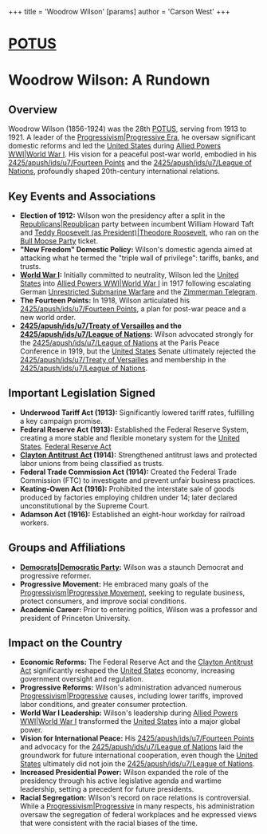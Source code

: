 +++
 title = 'Woodrow Wilson'
[params]
	author = 'Carson West'
+++
# [POTUS](./../potus/)
# Woodrow Wilson: A Rundown

## Overview
Woodrow Wilson (1856-1924) was the 28th [POTUS](./../potus/), serving from 1913 to 1921. A leader of the [Progressivism|Progressive Era](./../progressivism|progressive-era/), he oversaw significant domestic reforms and led the [United States](./../united-states/) during [Allied Powers WWI|World War I](./../allied-powers-wwi|world-war-i/). His vision for a peaceful post-war world, embodied in his [2425/apush/ids/u7/Fourteen Points](./../2425/apush/ids/u7/fourteen-points/) and the [2425/apush/ids/u7/League of Nations](./../2425/apush/ids/u7/league-of-nations/), profoundly shaped 20th-century international relations.

## Key Events and Associations

*   **Election of 1912:** Wilson won the presidency after a split in the [Republicans|Republican](./../republicans|republican/) party between incumbent William Howard Taft and [Teddy Roosevelt (as President)|Theodore Roosevelt](./../teddy-roosevelt-(as-president)|theodore-roosevelt/), who ran on the [Bull Moose Party](./../bull-moose-party/) ticket.
*   **"New Freedom" Domestic Policy:** Wilson's domestic agenda aimed at attacking what he termed the "triple wall of privilege": tariffs, banks, and trusts.
*   **[World War I](./../world-war-i/):** Initially committed to neutrality, Wilson led the [United States](./../united-states/) into [Allied Powers WWI|World War I](./../allied-powers-wwi|world-war-i/) in 1917 following escalating German [Unrestricted Submarine Warfare](./../unrestricted-submarine-warfare/) and the [Zimmerman Telegram](./../zimmerman-telegram/).
*   **The Fourteen Points:** In 1918, Wilson articulated his [2425/apush/ids/u7/Fourteen Points](./../2425/apush/ids/u7/fourteen-points/), a plan for post-war peace and a new world order.
*   **[2425/apush/ids/u7/Treaty of Versailles](./../2425/apush/ids/u7/treaty-of-versailles/) and the [2425/apush/ids/u7/League of Nations](./../2425/apush/ids/u7/league-of-nations/):** Wilson advocated strongly for the [2425/apush/ids/u7/League of Nations](./../2425/apush/ids/u7/league-of-nations/) at the Paris Peace Conference in 1919, but the [United States](./../united-states/) Senate ultimately rejected the [2425/apush/ids/u7/Treaty of Versailles](./../2425/apush/ids/u7/treaty-of-versailles/) and membership in the [2425/apush/ids/u7/League of Nations](./../2425/apush/ids/u7/league-of-nations/).

## Important Legislation Signed

*   **Underwood Tariff Act (1913):** Significantly lowered tariff rates, fulfilling a key campaign promise.
*   **Federal Reserve Act (1913):** Established the Federal Reserve System, creating a more stable and flexible monetary system for the [United States](./../united-states/). [Federal Reserve Act](./../federal-reserve-act/)
*   **[Clayton Antitrust Act](./../clayton-antitrust-act/) (1914):** Strengthened antitrust laws and protected labor unions from being classified as trusts.
*   **Federal Trade Commission Act (1914):** Created the Federal Trade Commission (FTC) to investigate and prevent unfair business practices.
*   **Keating-Owen Act (1916):** Prohibited the interstate sale of goods produced by factories employing children under 14; later declared unconstitutional by the Supreme Court.
*   **Adamson Act (1916):** Established an eight-hour workday for railroad workers.

## Groups and Affiliations

*   **[Democrats|Democratic Party](./../democrats|democratic-party/):** Wilson was a staunch Democrat and progressive reformer.
*   **Progressive Movement:** He embraced many goals of the [Progressivism|Progressive Movement](./../progressivism|progressive-movement/), seeking to regulate business, protect consumers, and improve social conditions.
*   **Academic Career:** Prior to entering politics, Wilson was a professor and president of Princeton University.

## Impact on the Country

*   **Economic Reforms:** The Federal Reserve Act and the [Clayton Antitrust Act](./../clayton-antitrust-act/) significantly reshaped the [United States](./../united-states/) economy, increasing government oversight and regulation.
*   **Progressive Reforms:** Wilson's administration advanced numerous [Progressivism|Progressive](./../progressivism|progressive/) causes, including lower tariffs, improved labor conditions, and greater consumer protection.
*   **World War I Leadership:** Wilson's leadership during [Allied Powers WWI|World War I](./../allied-powers-wwi|world-war-i/) transformed the [United States](./../united-states/) into a major global power.
*   **Vision for International Peace:** His [2425/apush/ids/u7/Fourteen Points](./../2425/apush/ids/u7/fourteen-points/) and advocacy for the [2425/apush/ids/u7/League of Nations](./../2425/apush/ids/u7/league-of-nations/) laid the groundwork for future international cooperation, even though the [United States](./../united-states/) ultimately did not join the [2425/apush/ids/u7/League of Nations](./../2425/apush/ids/u7/league-of-nations/).
*   **Increased Presidential Power:** Wilson expanded the role of the presidency through his active legislative agenda and wartime leadership, setting a precedent for future presidents.
*   **Racial Segregation:** Wilson's record on race relations is controversial. While a [Progressivism|Progressive](./../progressivism|progressive/) in many respects, his administration oversaw the segregation of federal workplaces and he expressed views that were consistent with the racial biases of the time.
